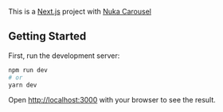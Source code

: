This is a [Next.js](https://nextjs.org/) project with [Nuka Carousel](https://github.com/FormidableLabs/nuka-carousel)

## Getting Started

First, run the development server:

```bash
npm run dev
# or
yarn dev
```

Open [http://localhost:3000](http://localhost:3000) with your browser to see the result.
